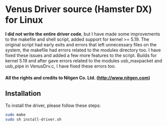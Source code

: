 # Venus Driver source (Hamster DX) for Linux

__I did not write the entire driver code__, but I have made some improvements to the makefile and shell script, added support for kernel >= 5.19. The original script had early exits and errors that left unnecessary files on the system, the makefile had errors related to the modules directory too. I have fixed these issues and added a few more features to the script.
Builds for kernel 5.19 and after gave errors related to the modules usb_maxpacket and usb_pipe in VenusDrv.c, I have fixed these errors too.

#### All the rights and credits to Nitgen Co. Ltd. (http://www.nitgen.com)

## Installation
To install the driver, please follow these steps:
```bash
sudo make
sudo sh install-driver.sh
```
